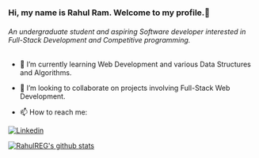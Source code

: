 ### Hi, my name is Rahul Ram. Welcome to my profile.👋
###### An undergraduate student and aspiring Software developer interested in Full-Stack Development and Competitive programming.

- 🌱 I’m currently learning Web Development and various Data Structures and Algorithms.
- 👯 I’m looking to collaborate on projects involving Full-Stack Web Development.

- 📫 How to reach me:

[![Linkedin](https://img.shields.io/badge/LinkedIn-blue.svg?style=for-the-badge&logo=linkedin)](https://www.linkedin.com/in/rahul-ram-068a7a192/)


<a href="https://github.com/RahulREg">
 <img align="center" src="https://github-readme-stats.vercel.app/api?username=RahulREg&show_icons=true&theme=dracula&line_height=27" alt="RahulREG's github stats"/>
</a>
